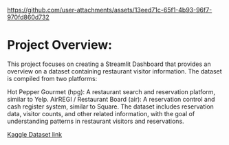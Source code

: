 https://github.com/user-attachments/assets/13eed71c-65f1-4b93-96f7-970fd860d732

# Project Overview:
This project focuses on creating a Streamlit Dashboard that provides an overview on a dataset containing restaurant visitor information. The dataset is compiled from two platforms:

Hot Pepper Gourmet (hpg): A restaurant search and reservation platform, similar to Yelp.
AirREGI / Restaurant Board (air): A reservation control and cash register system, similar to Square.
The dataset includes reservation data, visitor counts, and other related information, with the goal of understanding patterns in restaurant visitors and reservations.

[Kaggle Dataset link](https://www.kaggle.com/competitions/recruit-restaurant-visitor-forecasting/data)
